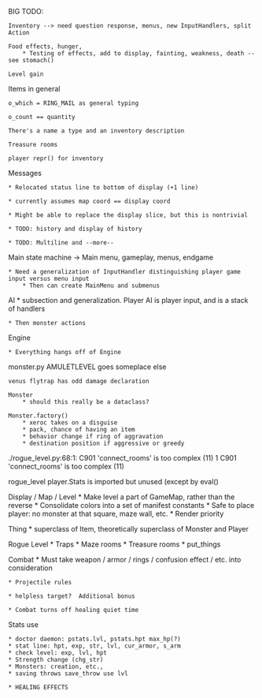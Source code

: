 

BIG TODO:

    Inventory --> need question response, menus, new InputHandlers, split Action

    Food effects, hunger,
        * Testing of effects, add to display, fainting, weakness, death -- see stomach()

    Level gain

Items in general

    o_which = RING_MAIL as general typing

    o_count == quantity

    There's a name a type and an inventory description

    Treasure rooms

    player repr() for inventory

Messages

    * Relocated status line to bottom of display (+1 line)

    * currently assumes map coord == display coord

    * Might be able to replace the display slice, but this is nontrivial

    * TODO: history and display of history

    * TODO: Multiline and --more--

Main state machine -> Main menu, gameplay, menus, endgame

    * Need a generalization of InputHandler distinguishing player game input versus menu input
        * Then can create MainMenu and submenus

AI
    * subsection and generalization.  Player AI is player input, and is a stack of handlers

    * Then monster actions

Engine

    * Everything hangs off of Engine
    
monster.py
    AMULETLEVEL goes someplace else

    venus flytrap has odd damage declaration

    Monster
        * should this really be a dataclass?

    Monster.factory()
        * xeroc takes on a disguise
        * pack, chance of having an item
        * behavior change if ring of aggravation
        * destination position if aggressive or greedy

./rogue_level.py:68:1: C901 'connect_rooms' is too complex (11)
1     C901 'connect_rooms' is too complex (11)

rogue_level
    player.Stats is imported but unused (except by eval()

Display / Map / Level
    * Make level a part of GameMap, rather than the reverse
    * Consolidate colors into a set of manifest constants
    * Safe to place player: no monster at that square, maze wall, etc.
    * Render priority

Thing
    * superclass of Item, theoretically superclass of Monster and Player

Rogue Level
    * Traps
    * Maze rooms
    * Treasure rooms
    * put_things

Combat
    * Must take weapon / armor / rings / confusion effect / etc. into consideration
    
    * Projectile rules
    
    * helpless target?  Additional bonus
    
    * Combat turns off healing quiet time

Stats use

    * doctor daemon: pstats.lvl, pstats.hpt max_hp(?)
    * stat line: hpt, exp, str, lvl, cur_armor, s_arm
    * check level: exp, lvl, hpt
    * Strength change (chg_str)
    * Monsters: creation, etc., 
    * saving throws save_throw use lvl
    
    * HEALING EFFECTS
